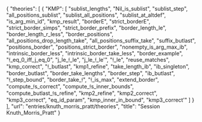 {
    "theories": [
        {
            "KMP": [
                "sublist_lengths",
                "Nil_is_sublist",
                "sublist_step",
                "all_positions_sublist",
                "sublist_all_positions",
                "sublist_at_altdef",
                "is_arg_min_id",
                "kmp_result",
                "borderE",
                "strict_borderE",
                "strict_border_simps",
                "strict_border_prefix",
                "border_length_le",
                "border_length_r_less",
                "border_positions",
                "all_positions_drop_length_take",
                "all_positions_suffix_take",
                "suffix_butlast",
                "positions_border",
                "positions_strict_border",
                "nonempty_is_arg_max_ib",
                "intrinsic_border_less",
                "intrinsic_border_take_less",
                "border_example",
                "𝔣_eq_0_iff_j_eq_0",
                "j_le_𝔣_le",
                "j_le_𝔣_le'",
                "𝔣_le",
                "reuse_matches",
                "kmp_correct",
                "𝔣_butlast",
                "kmp1_refine",
                "take_length_ib",
                "ib_singleton",
                "border_butlast",
                "border_take_lengths",
                "border_step",
                "ib_butlast",
                "𝔣_step_bound",
                "border_take_𝔣",
                "𝔣_is_max",
                "extend_border",
                "compute_𝔣s_correct",
                "compute_𝔣s_inner_bounds",
                "compute_butlast_𝔣s_refine",
                "kmp2_refine",
                "kmp2_correct",
                "kmp3_correct",
                "eq_id_param",
                "kmp_inner_in_bound",
                "kmp3_correct'"
            ]
        }
    ],
    "url": "entries/knuth_morris_pratt/theories",
    "title": "Session Knuth_Morris_Pratt"
}